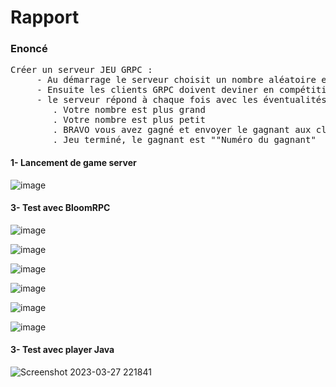 # Rapport

<h3> Enoncé </h3>
<pre>
Créer un serveur JEU GRPC :
     - Au démarrage le serveur choisit un nombre aléatoire entre 1 et 1000. 
     - Ensuite les clients GRPC doivent deviner en compétition le nombre secret.
     - le serveur répond à chaque fois avec les éventualités suivantes :
        . Votre nombre est plus grand
        . Votre nombre est plus petit
        . BRAVO vous avez gagné et envoyer le gagnant aux clients
        . Jeu terminé, le gagnant est ""Numéro du gagnant"
</pre>

<h4> 1- Lancement de game server </h4>

![image](https://user-images.githubusercontent.com/85403056/228087744-b4ce5b20-d1c4-4c49-a806-e8b6fa828b67.png)

<h4> 3- Test avec BloomRPC </h4>

![image](https://user-images.githubusercontent.com/85403056/228088173-79e3deb7-b117-4251-b1e8-45b9cb9e4b2e.png)

![image](https://user-images.githubusercontent.com/85403056/228088809-3eecd10f-a9ee-4816-a93a-c015509b068e.png)

![image](https://user-images.githubusercontent.com/85403056/228088352-9809ab10-083e-4ad9-8fa8-600a8dc00472.png)

![image](https://user-images.githubusercontent.com/85403056/228088390-cfc4a6f1-fb08-4f66-bffb-8b9316e247f5.png)

![image](https://user-images.githubusercontent.com/85403056/228088570-3c8c806f-5eae-4da9-a118-b02a85392f56.png)

![image](https://user-images.githubusercontent.com/85403056/228088714-db8be89f-68b1-4841-8d33-9426af69489c.png)



<h4> 3- Test avec player Java </h4>
 
![Screenshot 2023-03-27 221841](https://user-images.githubusercontent.com/85403056/228087079-207b173f-7c72-4067-bca0-1c6380ae3aeb.png)
